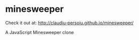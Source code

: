 # minesweeper

Check it out at: http://claudiu-persoiu.github.io/minesweeper/

A JavaScript Minesweeper clone
